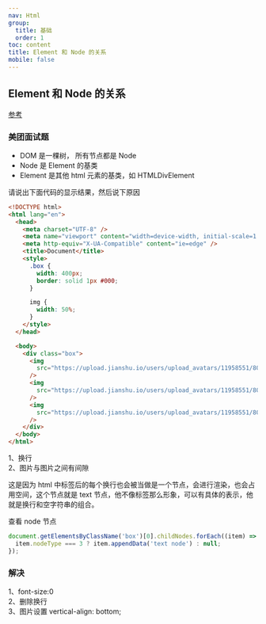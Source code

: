 ```yaml
---
nav: Html
group:
  title: 基础
  order: 1
toc: content
title: Element 和 Node 的关系
mobile: false
---
```


## Element 和 Node 的关系

<a target="_blank" href="https://blog.csdn.net/zz_jesse/article/details/102815299">参考</a>

### 美团面试题

- DOM 是一棵树， 所有节点都是 Node
- Node 是 Element 的基类
- Element 是其他 html 元素的基类，如 HTMLDivElement

请说出下面代码的显示结果，然后说下原因

```html
<!DOCTYPE html>
<html lang="en">
  <head>
    <meta charset="UTF-8" />
    <meta name="viewport" content="width=device-width, initial-scale=1.0" />
    <meta http-equiv="X-UA-Compatible" content="ie=edge" />
    <title>Document</title>
    <style>
      .box {
        width: 400px;
        border: solid 1px #000;
      }

      img {
        width: 50%;
      }
    </style>
  </head>

  <body>
    <div class="box">
      <img
        src="https://upload.jianshu.io/users/upload_avatars/11958551/8060363d-c486-4457-9a35-8bd8975a73cb.jpg?imageMogr2/auto-orient/strip|imageView2/1/w/240/h/240"
      />
      <img
        src="https://upload.jianshu.io/users/upload_avatars/11958551/8060363d-c486-4457-9a35-8bd8975a73cb.jpg?imageMogr2/auto-orient/strip|imageView2/1/w/240/h/240"
      />
      <img
        src="https://upload.jianshu.io/users/upload_avatars/11958551/8060363d-c486-4457-9a35-8bd8975a73cb.jpg?imageMogr2/auto-orient/strip|imageView2/1/w/240/h/240"
      />
    </div>
  </body>
</html>
```

1、换行  
2、图片与图片之间有间隙

这是因为 html 中标签后的每个换行也会被当做是一个节点，会进行渲染，也会占用空间，这个节点就是 text 节点，他不像标签那么形象，可以有具体的表示，他就是换行和空字符串的组合。

查看 node 节点

```js
document.getElementsByClassName('box')[0].childNodes.forEach((item) => {
  item.nodeType === 3 ? item.appendData('text node') : null;
});
```

### 解决

1、font-size:0  
2、删除换行  
3、图片设置 vertical-align: bottom;
